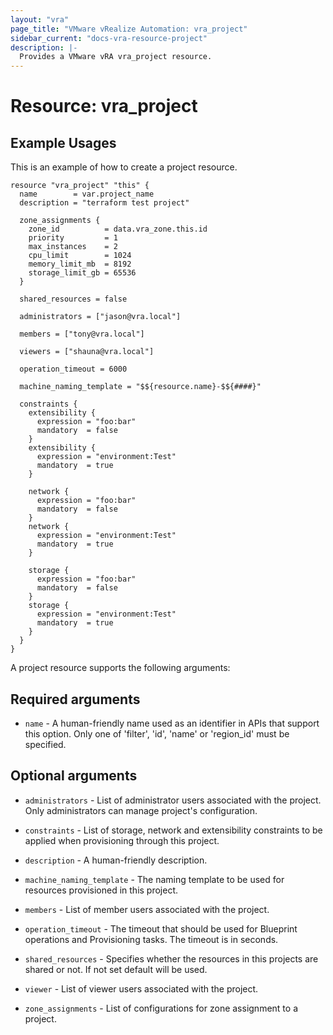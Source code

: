 ```yaml
---
layout: "vra"
page_title: "VMware vRealize Automation: vra_project"
sidebar_current: "docs-vra-resource-project"
description: |-
  Provides a VMware vRA vra_project resource.
---
```

# Resource: vra\_project
## Example Usages
This is an example of how to create a project resource.

```hcl
resource "vra_project" "this" {
  name        = var.project_name
  description = "terraform test project"

  zone_assignments {
    zone_id          = data.vra_zone.this.id
    priority         = 1
    max_instances    = 2
    cpu_limit        = 1024
    memory_limit_mb  = 8192
    storage_limit_gb = 65536
  }

  shared_resources = false

  administrators = ["jason@vra.local"]

  members = ["tony@vra.local"]

  viewers = ["shauna@vra.local"]

  operation_timeout = 6000

  machine_naming_template = "$${resource.name}-$${####}"

  constraints {
    extensibility {
      expression = "foo:bar"
      mandatory  = false
    }
    extensibility {
      expression = "environment:Test"
      mandatory  = true
    }

    network {
      expression = "foo:bar"
      mandatory  = false
    }
    network {
      expression = "environment:Test"
      mandatory  = true
    }

    storage {
      expression = "foo:bar"
      mandatory  = false
    }
    storage {
      expression = "environment:Test"
      mandatory  = true
    }
  }
}
```

A project resource supports the following arguments:
## Required arguments

* `name` - A human-friendly name used as an identifier in APIs that support this option.  Only one of 'filter', 'id', 'name' or 'region_id' must be specified.

## Optional arguments

* `administrators` - List of administrator users associated with the project. Only administrators can manage project's configuration.

* `constraints` - List of storage, network and extensibility constraints to be applied when provisioning through this project.

* `description` - A human-friendly description.

* `machine_naming_template` - The naming template to be used for resources provisioned in this project.

* `members` - List of member users associated with the project.

* `operation_timeout` - The timeout that should be used for Blueprint operations and Provisioning tasks. The timeout is in seconds.

* `shared_resources` - Specifies whether the resources in this projects are shared or not. If not set default will be used.

* `viewer` - List of viewer users associated with the project.

* `zone_assignments` - List of configurations for zone assignment to a project.